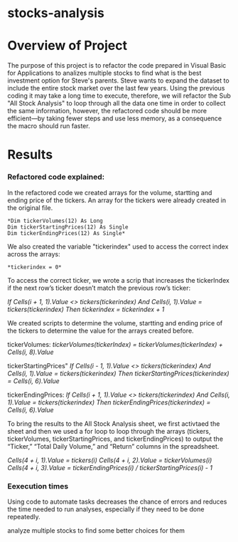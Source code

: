 # stocks-analysis

# Overview of Project
The purpose of this project is to refactor the code prepared in Visual Basic for Applications to analizes multiple stocks to find what is the best investment option for Steve's parents.
Steve wants to expand the dataset to include the entire stock market over the last few years. Using the previous coding it may take a long time to execute, therefore, we will refactor the Sub "All Stock Analysis" to loop through all the data one time in order to collect the same information, however, the refactored code should be more efficient—by taking fewer steps and use less memory, as a consequence the macro should run faster.


# Results

### Refactored code explained:

In the refactored code we created arrays for the volume, startting and ending price of the tickers. An array for the tickers were already created in the original file.

    *Dim tickerVolumes(12) As Long
    Dim tickerStartingPrices(12) As Single
    Dim tickerEndingPrices(12) As Single*

We also created the variable "tickerindex" used  to access the correct index across the arrays:

    *tickerindex = 0*
    
 To access the correct ticker, we wrote a scrip that increases the tickerIndex if the next row’s ticker doesn’t match the previous row’s ticker:

  *If Cells(i + 1, 1).Value <> tickers(tickerindex) And Cells(i, 1).Value = tickers(tickerindex) Then
            tickerindex = tickerindex + 1*
            
 We created scripts to determine the volume, startting and ending price of the tickers to determine the value for the arrays created before.

 tickerVolumes:
  *tickerVolumes(tickerIndex) = tickerVolumes(tickerIndex) + Cells(i, 8).Value*
  
 tickerStartingPrices"
   *If Cells(i - 1, 1).Value <> tickers(tickerindex) And Cells(i, 1).Value = tickers(tickerindex) Then
           tickerStartingPrices(tickerindex) = Cells(i, 6).Value*
    
tickerEndingPrices:
*If Cells(i + 1, 1).Value <> tickers(tickerindex) And Cells(i, 1).Value = tickers(tickerindex) Then
           tickerEndingPrices(tickerindex) = Cells(i, 6).Value*
           
To bring the results to the All Stock Analysis sheet, we first activtaed the sheet and then we used a for loop to loop through the arrays (tickers, tickerVolumes, tickerStartingPrices, and tickerEndingPrices) to output the “Ticker,” “Total Daily Volume,” and “Return” columns in the spreadsheet.
 
  *Cells(4 + i, 1).Value = tickers(i)
   Cells(4 + i, 2).Value = tickerVolumes(i)
   Cells(4 + i, 3).Value = tickerEndingPrices(i) / tickerStartingPrices(i) - 1*
   
   
### Eexecution times        


Using code to automate tasks decreases the chance of errors and reduces the time needed to run analyses, especially if they need to be done repeatedly. 

analyze multiple stocks to find some better choices for them
